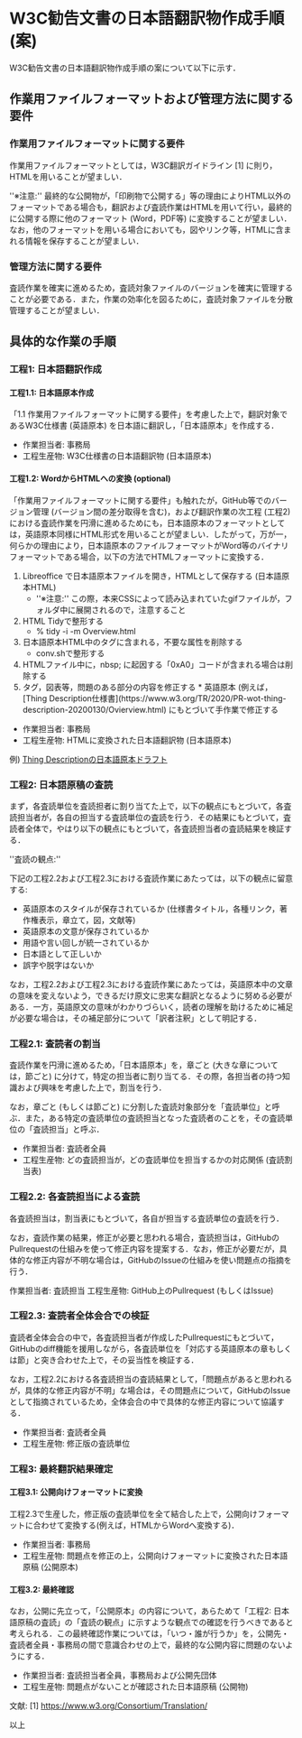 # W3C勧告文書の日本語翻訳物作成手順 (案)

W3C勧告文書の日本語翻訳物作成手順の案について以下に示す．

## 作業用ファイルフォーマットおよび管理方法に関する要件

### 作業用ファイルフォーマットに関する要件

作業用ファイルフォーマットとしては，W3C翻訳ガイドライン [1] に則り，HTMLを用いることが望ましい．

''※注意:'' 最終的な公開物が，「印刷物で公開する」等の理由によりHTML以外のフォーマットである場合も，翻訳および査読作業はHTMLを用いて行い，最終的に公開する際に他のフォーマット (Word，PDF等) に変換することが望ましい．なお，他のフォーマットを用いる場合においても，図やリンク等，HTMLに含まれる情報を保存することが望ましい．

### 管理方法に関する要件

査読作業を確実に進めるため，査読対象ファイルのバージョンを確実に管理することが必要である．また，作業の効率化を図るために，査読対象ファイルを分散管理することが望ましい．

## 具体的な作業の手順

### 工程1: 日本語翻訳作成

#### 工程1.1: 日本語原本作成

「1.1 作業用ファイルフォーマットに関する要件」を考慮した上で，翻訳対象であるW3C仕様書 (英語原本) を日本語に翻訳し，「日本語原本」を作成する．

* 作業担当者: 事務局
* 工程生産物: W3C仕様書の日本語翻訳物 (日本語原本)

#### 工程1.2: WordからHTMLへの変換 (optional)

「作業用ファイルフォーマットに関する要件」も触れたが，GitHub等でのバージョン管理 (バージョン間の差分取得を含む)，および翻訳作業の次工程 (工程2) における査読作業を円滑に進めるためにも，日本語原本のフォーマットとしては，英語原本同様にHTML形式を用いることが望ましい．したがって，万が一，何らかの理由により，日本語原本のファイルフォーマットがWord等のバイナリフォーマットである場合，以下の方法でHTMLフォーマットに変換する．

1. Libreoffice で日本語原本ファイルを開き，HTMLとして保存する (日本語原本HTML)
   * ''※注意:'' この際，本来CSSによって読み込まれていたgifファイルが，フォルダ中に展開されるので，注意すること 
1. HTML Tidyで整形する
   * % tidy -i -m Overview.html
1. 日本語原本HTML中のタグに含まれる，不要な属性を削除する
   * conv.shで整形する
1. HTMLファイル中に，nbsp; に起因する「0xA0」コードが含まれる場合は削除する
1. <head>タグ，図表等，問題のある部分の内容を修正する
   * 英語原本 (例えば，[Thing Description仕様書](https://www.w3.org/TR/2020/PR-wot-thing-description-20200130/Ovierview.html) にもとづいて手作業で修正する

* 作業担当者: 事務局
* 工程生産物: HTMLに変換された日本語翻訳物 (日本語原本)

例) [Thing Descriptionの日本語原本ドラフト](https://wot-jp-community.github.io/wot-downstream/wot-thing-description/Overview.html)

### 工程2: 日本語原稿の査読

まず，各査読単位を査読担者に割り当てた上で，以下の観点にもとづいて，各査読担当者が，各自の担当する査読単位の査読を行う．その結果にもとづいて，査読者全体で，やはり以下の観点にもとづいて，各査読担当者の査読結果を検証する．

''査読の観点:''

下記の工程2.2および工程2.3における査読作業にあたっては，以下の観点に留意する:
* 英語原本のスタイルが保存されているか (仕様書タイトル，各種リンク，著作権表示，章立て，図，文献等)
* 英語原本の文意が保存されているか
* 用語や言い回しが統一されているか
* 日本語として正しいか
* 誤字や脱字はないか

なお，工程2.2および工程2.3における査読作業にあたっては，英語原本中の文章の意味を変えないよう，できるだけ原文に忠実な翻訳となるように努める必要がある．一方，英語原文の意味がわかりづらいく，読者の理解を助けるために補足が必要な場合は，その補足部分について「訳者注釈」として明記する．

### 工程2.1: 査読者の割当

査読作業を円滑に進めるため，「日本語原本」を，章ごと (大きな章については，節ごと) に分けて，特定の担当者に割り当てる．その際，各担当者の持つ知識および興味を考慮した上で，割当を行う．

なお，章ごと (もしくは節ごと) に分割した査読対象部分を「査読単位」と呼ぶ．また，ある特定の査読単位の査読担当となった査読者のことを，その査読単位の「査読担当」と呼ぶ．

* 作業担当者: 査読者全員
* 工程生産物: どの査読担当が，どの査読単位を担当するかの対応関係 (査読割当表)

### 工程2.2: 各査読担当による査読

各査読担当は，割当表にもとづいて，各自が担当する査読単位の査読を行う．

なお，査読作業の結果，修正が必要と思われる場合，査読担当は，GitHubのPullrequestの仕組みを使って修正内容を提案する．なお，修正が必要だが，具体的な修正内容が不明な場合は，GitHubのIssueの仕組みを使い問題点の指摘を行う．

作業担当者: 査読担当
工程生産物: GitHub上のPullrequest (もしくはIssue)

### 工程2.3: 査読者全体会合での検証

査読者全体会合の中で，各査読担当者が作成したPullrequestにもとづいて，GitHubのdiff機能を援用しながら，各査読単位を「対応する英語原本の章もしくは節」と突き合わせた上で，その妥当性を検証する．

なお，工程2.2における各査読担当の査読結果として，「問題点があると思われるが，具体的な修正内容が不明」な場合は，その問題点について，GitHubのIssueとして指摘されているため，全体会合の中で具体的な修正内容について協議する．

* 作業担当者: 査読者全員
* 工程生産物: 修正版の査読単位

### 工程3: 最終翻訳結果確定

#### 工程3.1: 公開向けフォーマットに変換

工程2.3で生産した，修正版の査読単位を全て結合した上で，公開向けフォーマットに合わせて変換する(例えば，HTMLからWordへ変換する)．

* 作業担当者: 事務局
* 工程生産物: 問題点を修正の上，公開向けフォーマットに変換された日本語原稿 (公開原本)

#### 工程3.2: 最終確認

なお，公開に先立って，「公開原本」の内容について，あらためて「工程2: 日本語原稿の査読」の「査読の観点」に示すような観点での確認を行うべきであると考えられる．この最終確認作業については，「いつ・誰が行うか」を，公開先・査読者全員・事務局の間で意識合わせの上で，最終的な公開内容に問題のないようにする．

* 作業担当者: 査読担当者全員，事務局および公開先団体
* 工程生産物: 問題点がないことが確認された日本語原稿 (公開物)

文献:
[1] https://www.w3.org/Consortium/Translation/

以上
